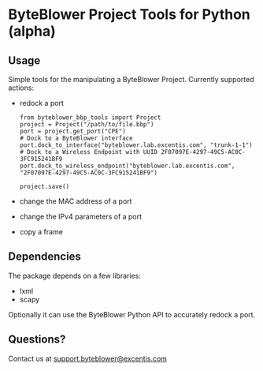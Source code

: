 # ByteBlower Project Tools for Python (alpha)


## Usage

Simple tools for the manipulating a ByteBlower Project.  Currently supported actions:

- redock a port
    
      from byteblower_bbp_tools import Project
      project = Project("/path/to/file.bbp")
      port = project.get_port("CPE")
      # Dock to a ByteBlower interface
      port.dock_to_interface("byteblower.lab.excentis.com", "trunk-1-1")
      # Dock to a Wireless Endpoint with UUID 2F07097E-4297-49C5-AC0C-3FC915241BF9
      port.dock_to_wireless_endpoint("byteblower.lab.excentis.com", "2F07097E-4297-49C5-AC0C-3FC915241BF9")
      
      project.save()
 
- change the MAC address of a port
- change the IPv4 parameters of a port
- copy a frame

## Dependencies

The package depends on a few libraries:

- lxml
- scapy

Optionally it can use the ByteBlower Python API to accurately redock a port.


## Questions?

Contact us at support.byteblower@excentis.com
